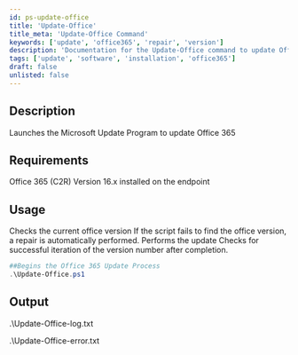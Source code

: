 ```yaml
---
id: ps-update-office
title: 'Update-Office'
title_meta: 'Update-Office Command'
keywords: ['update', 'office365', 'repair', 'version']
description: 'Documentation for the Update-Office command to update Office 365 to the latest version.'
tags: ['update', 'software', 'installation', 'office365']
draft: false
unlisted: false
---
```

## Description
Launches the Microsoft Update Program to update Office 365

## Requirements
Office 365 (C2R) Version 16.x installed on the endpoint

## Usage
Checks the current office version
    If the script fails to find the office version, a repair is automatically performed.
Performs the update
Checks for successful iteration of the version number after completion.



```powershell
##Begins the Office 365 Update Process
.\Update-Office.ps1
```

## Output

.\Update-Office-log.txt

.\Update-Office-error.txt

